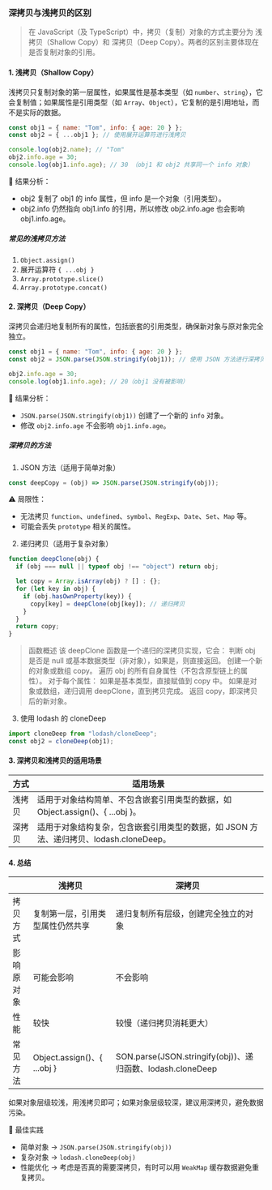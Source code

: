### 深拷贝与浅拷贝的区别

> 在 JavaScript（及 TypeScript）中，拷贝（复制）对象的方式主要分为 浅拷贝（Shallow Copy）和 深拷贝（Deep Copy）。两者的区别主要体现在是否复制对象的引用。

#### 1. 浅拷贝（Shallow Copy）

浅拷贝只复制对象的第一层属性，如果属性是基本类型（如 `number`、`string`），它会复制值；如果属性是引用类型（如 `Array`、`Object`），它复制的是引用地址，而不是实际的数据。

```js
const obj1 = { name: "Tom", info: { age: 20 } };
const obj2 = { ...obj1 }; // 使用展开运算符进行浅拷贝

console.log(obj2.name); // "Tom"
obj2.info.age = 30;
console.log(obj1.info.age); // 30 （obj1 和 obj2 共享同一个 info 对象）
```

🔹 结果分析：

- obj2 复制了 obj1 的 info 属性，但 info 是一个对象（引用类型）。
- obj2.info 仍然指向 obj1.info 的引用，所以修改 obj2.info.age 也会影响 obj1.info.age。

##### 常见的浅拷贝方法

1. `Object.assign()`
2. 展开运算符 `{ ...obj }`
3. `Array.prototype.slice()`
4. `Array.prototype.concat()`

#### 2. 深拷贝（Deep Copy）

深拷贝会递归地复制所有的属性，包括嵌套的引用类型，确保新对象与原对象完全独立。

```js
const obj1 = { name: "Tom", info: { age: 20 } };
const obj2 = JSON.parse(JSON.stringify(obj1)); // 使用 JSON 方法进行深拷贝

obj2.info.age = 30;
console.log(obj1.info.age); // 20（obj1 没有被影响）
```

🔹 结果分析：

- `JSON.parse(JSON.stringify(obj1))` 创建了一个新的 `info` 对象。
- 修改 `obj2.info.age` 不会影响 `obj1.info.age`。

##### 深拷贝的方法

1. JSON 方法（适用于简单对象）

```js
const deepCopy = (obj) => JSON.parse(JSON.stringify(obj));
```

⚠️ 局限性：

- 无法拷贝 `function`、`undefined`、`symbol`、`RegExp`、`Date`、`Set`、`Map` 等。
- 可能会丢失 `prototype` 相关的属性。

2. 递归拷贝（适用于复杂对象）

```js
function deepClone(obj) {
  if (obj === null || typeof obj !== "object") return obj;

  let copy = Array.isArray(obj) ? [] : {};
  for (let key in obj) {
    if (obj.hasOwnProperty(key)) {
      copy[key] = deepClone(obj[key]); // 递归拷贝
    }
  }
  return copy;
}
```

> 函数概述
> 该 deepClone 函数是一个递归的深拷贝实现，它会：
> 判断 obj 是否是 null 或基本数据类型（非对象），如果是，则直接返回。
> 创建一个新的对象或数组 copy。
> 遍历 obj 的所有自身属性（不包含原型链上的属性）。
> 对于每个属性：
> 如果是基本类型，直接赋值到 copy 中。
> 如果是对象或数组，递归调用 deepClone，直到拷贝完成。
> 返回 copy，即深拷贝后的新对象。

3. 使用 lodash 的 cloneDeep

```js
import cloneDeep from "lodash/cloneDeep";
const obj2 = cloneDeep(obj1);
```

#### 3. 深拷贝和浅拷贝的适用场景

| 方式   | 适用场景                                                                               |
| ------ | -------------------------------------------------------------------------------------- |
| 浅拷贝 | 适用于对象结构简单、不包含嵌套引用类型的数据，如 Object.assign()、{ ...obj }。         |
| 深拷贝 | 适用于对象结构复杂，包含嵌套引用类型的数据，如 JSON 方法、递归拷贝、lodash.cloneDeep。 |

#### 4. 总结

|            | 浅拷贝                           | 深拷贝                                                     |
| ---------- | -------------------------------- | ---------------------------------------------------------- |
| 拷贝方式   | 复制第一层，引用类型属性仍然共享 | 递归复制所有层级，创建完全独立的对象                       |
| 影响原对象 | 可能会影响                       | 不会影响                                                   |
| 性能       | 较快                             | 较慢（递归拷贝消耗更大）                                   |
| 常见方法   | Object.assign()、{ ...obj }      | SON.parse(JSON.stringify(obj))、递归函数、lodash.cloneDeep |

如果对象层级较浅，用浅拷贝即可；如果对象层级较深，建议用深拷贝，避免数据污染。

🚀 最佳实践

- 简单对象 → `JSON.parse(JSON.stringify(obj))`
- 复杂对象 → `lodash.cloneDeep(obj)`
- 性能优化 → 考虑是否真的需要深拷贝，有时可以用 `WeakMap` 缓存数据避免重复拷贝。
